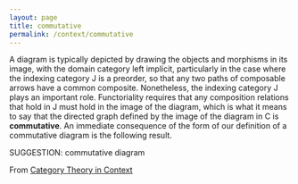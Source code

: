 ```yaml
---
layout: page
title: commutative
permalink: /context/commutative
---
```

A diagram is typically depicted by drawing the objects and morphisms in its image, with the domain category left implicit, particularly in the case where the indexing category $\mathsf{J}$ is a preorder, so that any two paths of composable arrows have a common composite.  Nonetheless, the indexing category $\mathsf{J}$ plays an important role. Functoriality requires that any composition relations that hold in $\mathsf{J}$ must hold in the image of the diagram, which is what it means to say that  the directed graph defined by the image of the diagram in $\mathsf{C}$ is **commutative**. An immediate consequence of the form of our definition of a commutative diagram is the following result.

SUGGESTION: commutative diagram

From [Category Theory in Context](https://mathgloss.github.io/MathGloss/context.html)